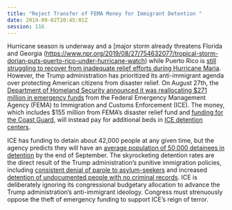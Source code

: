 ```yaml
---
title: "Reject Transfer of FEMA Money for Immigrant Detention "
date: 2019-09-02T20:45:01Z
session: 116
---
```

Hurricane season is underway and a [major storm already threatens Florida and Georgia (https://www.npr.org/2019/08/27/754632077/tropical-storm-dorian-puts-puerto-rico-under-hurricane-watch) while Puerto Rico is [still struggling to recover from inadequate relief efforts during Hurricane Maria](https://www.vox.com/2019/8/28/20836650/puerto-rico-dorian-hurricane-tropical-storm). However, the Trump administration has prioritized its anti-immigrant agenda over protecting American citizens from disaster relief. On August 27th, the [Department of Homeland Security announced it was reallocating $271 million in emergency funds](https://www.npr.org/2019/08/27/754838143/as-puerto-rico-braces-for-storm-dhs-fema-to-move-271-million-to-border-operation) from the Federal Emergency Management Agency (FEMA) to Immigration and Customs Enforcement (ICE). The money, which includes $155 million from FEMA’s disaster relief fund and [funding for the Coast Guard](https://www.documentcloud.org/documents/6354580-DHS-FY-2019-Southwest-Border-Emergency-Transfer.html), will instead pay for additional beds in [ICE detention centers](https://www.theatlantic.com/ideas/archive/2019/07/border-facilities/593239/).

ICE has funding to detain about 42,000 people at any given time, but the agency predicts they will have an [average population of 50,000 detainees in detention](https://www.buzzfeednews.com/article/hamedaleaziz/the-trump-administration-is-taking-millions-from-fema-to) by the end of September. The skyrocketing detention rates are the direct result of the Trump administration’s punitive immigration policies, including [consistent denial of parole to asylum-seekers](https://www.wsj.com/articles/trumps-bad-immigration-math-11564526852) and increased [detention of undocumented people with no criminal records](https://psmag.com/news/ice-is-detaining-more-people-than-ever-and-for-longer). ICE is deliberately ignoring its congressional budgetary allocation to advance the Trump administration’s anti-immigrant ideology. Congress must strenuously oppose the theft of emergency funding to support ICE’s reign of terror.
